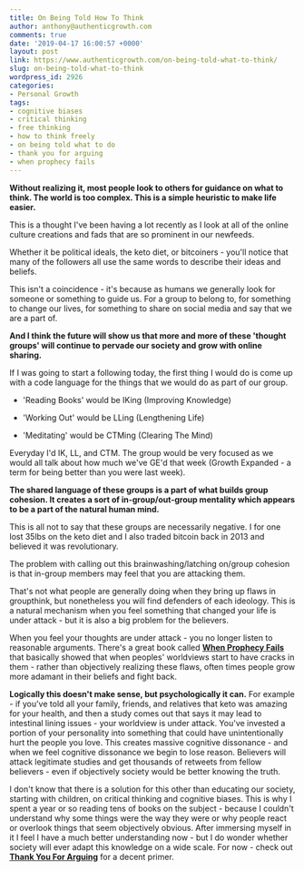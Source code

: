 ```yaml
---
title: On Being Told How To Think
author: anthony@authenticgrowth.com
comments: true
date: '2019-04-17 16:00:57 +0000'
layout: post
link: https://www.authenticgrowth.com/on-being-told-what-to-think/
slug: on-being-told-what-to-think
wordpress_id: 2926
categories:
- Personal Growth
tags:
- cognitive biases
- critical thinking
- free thinking
- how to think freely
- on being told what to do
- thank you for arguing
- when prophecy fails
---
```


**Without realizing it, most people look to others for guidance on what to think. The world is too complex. This is a simple heuristic to make life easier.**

This is a thought I've been having a lot recently as I look at all of the online culture creations and fads that are so prominent in our newfeeds.

Whether it be political ideals, the keto diet, or bitcoiners - you'll notice that many of the followers all use the same words to describe their ideas and beliefs.

This isn't a coincidence - it's because as humans we generally look for someone or something to guide us. For a group to belong to, for something to change our lives, for something to share on social media and say that we are a part of.

**And I think the future will show us that more and more of these 'thought groups' will continue to pervade our society and grow with online sharing.**

If I was going to start a following today, the first thing I would do is come up with a code language for the things that we would do as part of our group.
 	
  * 'Reading Books' would be IKing (Improving Knowledge)

  * 'Working Out' would be LLing (Lengthening Life)

  * 'Meditating' would be CTMing (Clearing The Mind)

Everyday I'd IK, LL, and CTM. The group would be very focused as we would all talk about how much we've GE'd that week (Growth Expanded - a term for being better than you were last week).

**The shared language of these groups is a part of what builds group cohesion. It creates a sort of in-group/out-group mentality which appears to be a part of the natural human mind.**

This is all not to say that these groups are necessarily negative. I for one lost 35lbs on the keto diet and I also traded bitcoin back in 2013 and believed it was revolutionary.

The problem with calling out this brainwashing/latching on/group cohesion is that in-group members may feel that you are attacking them. 

That's not what people are generally doing when they bring up flaws in groupthink, but nonetheless you will find defenders of each ideology. This is a natural mechanism when you feel something that changed your life is under attack - but it is also a big problem for the believers.

When you feel your thoughts are under attack - you no longer listen to reasonable arguments. There's a great book called **[When Prophecy Fails](https://amzn.to/2XeigYB)** that basically showed that when peoples' worldviews start to have cracks in them - rather than objectively realizing these flaws, often times people grow more adamant in their beliefs and fight back.

**Logically this doesn't make sense, but psychologically it can.** 
For example - if you've told all your family, friends, and relatives that keto was amazing for your health, and then a study comes out that says it may lead to intestinal lining issues - your worldview is under attack. You've invested a portion of your personality into something that could have unintentionally hurt the people you love. This creates massive cognitive dissonance - and when we feel cognitive dissonance we begin to lose reason. Believers will attack legitimate studies and get thousands of retweets from fellow believers - even if objectively society would be better knowing the truth.

I don't know that there is a solution for this other than educating our society, starting with children, on critical thinking and cognitive biases. This is why I spent a year or so reading tens of books on the subject - because I couldn't understand why some things were the way they were or why people react or overlook things that seem objectively obvious. After immersing myself in it I feel I have a much better understanding now - but I do wonder whether society will ever adapt this knowledge on a wide scale. For now - check out [**Thank You For Arguing**](https://amzn.to/2XcgaII) for a decent primer.
